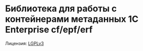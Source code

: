 # Библиотека для работы с контейнерами метаданных 1C Enterprise cf/epf/erf

Лицензия: [LGPLv3](./LICENSE.TXT)
